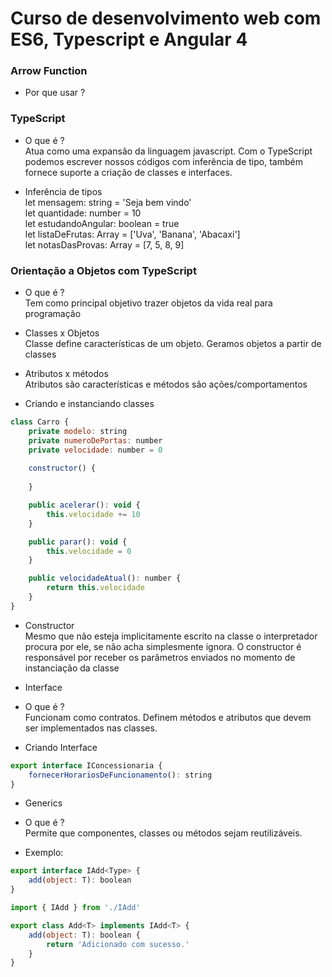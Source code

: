 # Curso de desenvolvimento web com ES6, Typescript e Angular 4

### Arrow Function  
* Por que usar ?  

### TypeScript  
* O que é ?  
Atua como uma expansão da linguagem javascript. Com o TypeScript podemos escrever nossos códigos com inferência de tipo, também fornece suporte a criação de classes e interfaces. 

* Inferência de tipos  
let mensagem: string = 'Seja bem vindo'  
let quantidade: number = 10  
let estudandoAngular: boolean = true  
let listaDeFrutas: Array<string> = ['Uva', 'Banana', 'Abacaxi']  
let notasDasProvas: Array<number> = [7, 5, 8, 9]

### Orientação a Objetos com TypeScript  
* O que é ?  
Tem como principal objetivo trazer objetos da vida real para programação

* Classes x Objetos  
Classe define características de um objeto. Geramos objetos a partir de classes

* Atributos x métodos  
Atributos são características e métodos são ações/comportamentos

* Criando e instanciando classes
```js
class Carro {
    private modelo: string
    private numeroDePortas: number
    private velocidade: number = 0
    
    constructor() {
        
    }

    public acelerar(): void {
        this.velocidade += 10
    }

    public parar(): void {
        this.velocidade = 0
    }

    public velocidadeAtual(): number {
        return this.velocidade
    }
}
```

* Constructor  
Mesmo que não esteja implicitamente escrito na classe o interpretador procura por ele, se não acha simplesmente ignora.
O constructor é responsável por receber os parâmetros enviados no momento de instanciação da classe

* Interface  
* O que é ?  
Funcionam como contratos. Definem métodos e atributos que devem ser implementados nas classes.

* Criando Interface
```js
export interface IConcessionaria {
    fornecerHorariosDeFuncionamento(): string
}
```

* Generics  
* O que é ?  
Permite que componentes, classes ou métodos sejam reutilizáveis.  

* Exemplo:  
```js
export interface IAdd<Type> {
    add(object: T): boolean
}

import { IAdd } from './IAdd'

export class Add<T> implements IAdd<T> {
    add(object: T): boolean {
        return 'Adicionado com sucesso.'
    }
}
```



